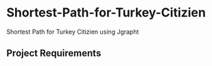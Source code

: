 # Shortest-Path-for-Turkey-Citizien
Shortest Path for Turkey Citizien using Jgrapht

## Project Requirements
[Project Requirements File]: https://github.com/ffekinci/Shortest-Path-for-Turkey-Citizien/blob/master/Zeplin.pdf
